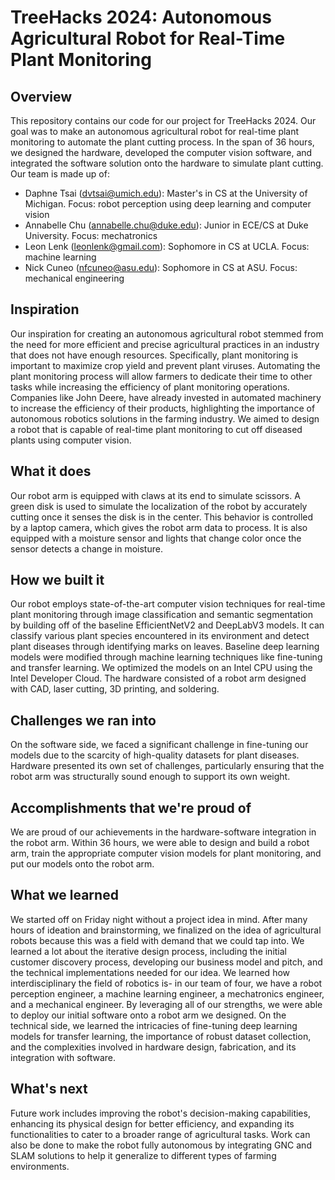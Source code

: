 # TreeHacks 2024: Autonomous Agricultural Robot for Real-Time Plant Monitoring

## Overview 
This repository contains our code for our project for TreeHacks 2024. Our goal was to make an autonomous agricultural robot for real-time plant monitoring to automate the plant cutting process. In the span of 36 hours, we designed the hardware, developed the computer vision software, and integrated the software solution onto the hardware to simulate plant cutting. Our team is made up of:
* Daphne Tsai (dvtsai@umich.edu): Master's in CS at the University of Michigan. Focus: robot perception using deep learning and computer vision
* Annabelle Chu (annabelle.chu@duke.edu): Junior in ECE/CS at Duke University. Focus: mechatronics
* Leon Lenk (leonlenk@gmail.com): Sophomore in CS at UCLA. Focus: machine learning
* Nick Cuneo (nfcuneo@asu.edu): Sophomore in CS at ASU. Focus: mechanical engineering 

## Inspiration
Our inspiration for creating an autonomous agricultural robot stemmed from the need for more efficient and precise agricultural practices in an industry that does not have enough resources. Specifically, plant monitoring is important to maximize crop yield and prevent plant viruses. Automating the plant monitoring process will allow farmers to dedicate their time to other tasks while increasing the efficiency of plant monitoring operations. Companies like John Deere, have already invested in automated machinery to increase the efficiency of their products, highlighting the importance of autonomous robotics solutions in the farming industry. We aimed to design a robot that is capable of real-time plant monitoring to cut off diseased plants using computer vision. 

## What it does
Our robot arm is equipped with claws at its end to simulate scissors. A green disk is used to simulate the localization of the robot by accurately cutting once it senses the disk is in the center. This behavior is controlled by a laptop camera, which gives the robot arm data to process. It is also equipped with a moisture sensor and lights that change color once the sensor detects a change in moisture. 

## How we built it
Our robot employs state-of-the-art computer vision techniques for real-time plant monitoring through image classification and semantic segmentation by building off of the baseline EfficientNetV2 and DeepLabV3 models. It can classify various plant species encountered in its environment and detect plant diseases through identifying marks on leaves. Baseline deep learning models were modified through machine learning techniques like fine-tuning and transfer learning. We optimized the models on an Intel CPU using the Intel Developer Cloud. The hardware consisted of a robot arm designed with CAD, laser cutting, 3D printing, and soldering. 

## Challenges we ran into
On the software side, we faced a significant challenge in fine-tuning our models due to the scarcity of high-quality datasets for plant diseases. Hardware presented its own set of challenges, particularly ensuring that the robot arm was structurally sound enough to support its own weight.

## Accomplishments that we're proud of
We are proud of our achievements in the hardware-software integration in the robot arm. Within 36 hours, we were able to design and build a robot arm, train the appropriate computer vision models for plant monitoring, and put our models onto the robot arm. 

## What we learned
We started off on Friday night without a project idea in mind. After many hours of ideation and brainstorming, we finalized on the idea of agricultural robots because this was a field with demand that we could tap into. We learned a lot about the iterative design process, including the initial customer discovery process, developing our business model and pitch, and the technical implementations needed for our idea. We learned how interdisciplinary the field of robotics is- in our team of four, we have a robot perception engineer, a machine learning engineer, a mechatronics engineer, and a mechanical engineer. By leveraging all of our strengths, we were able to deploy our initial software onto a robot arm we designed. On the technical side, we learned the intricacies of fine-tuning deep learning models for transfer learning, the importance of robust dataset collection, and the complexities involved in hardware design, fabrication, and its integration with software. 

## What's next 
Future work includes improving the robot's decision-making capabilities, enhancing its physical design for better efficiency, and expanding its functionalities to cater to a broader range of agricultural tasks. Work can also be done to make the robot fully autonomous by integrating GNC and SLAM solutions to help it generalize to different types of farming environments. 
